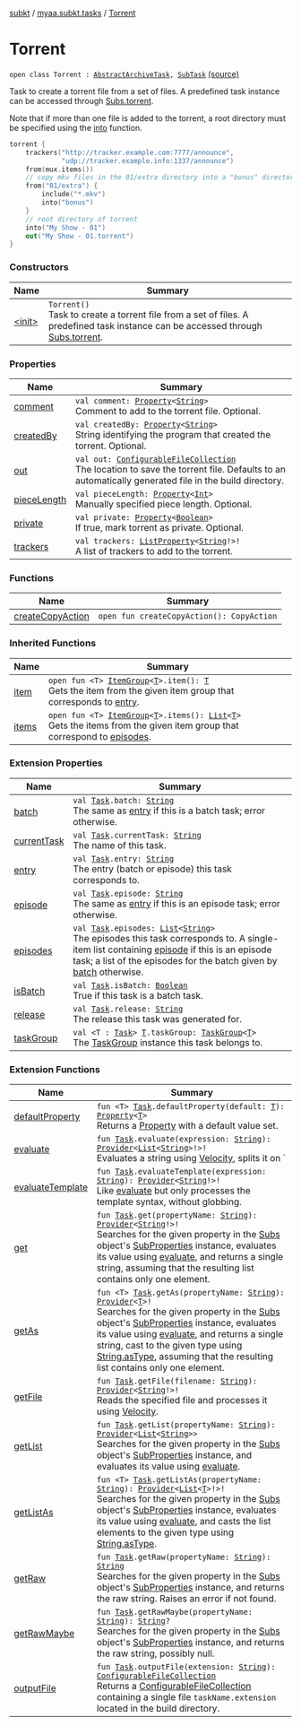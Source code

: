 [subkt](../../index.md) / [myaa.subkt.tasks](../index.md) / [Torrent](./index.md)

# Torrent

`open class Torrent : `[`AbstractArchiveTask`](https://docs.gradle.org/current/javadoc/org/gradle/api/tasks/bundling/AbstractArchiveTask.html)`, `[`SubTask`](../-sub-task/index.md) [(source)](https://github.com/Myaamori/SubKt/blob/master/src/main/kotlin/myaa/subkt/tasks/tasks.kt#L635)

Task to create a torrent file from a set of files.
A predefined task instance can be accessed through [Subs.torrent](../torrent.md).

Note that if more than one file is added to the torrent,
a root directory must be specified using the [into](https://docs.gradle.org/current/javadoc/org/gradle/api/tasks/bundling/AbstractArchiveTask.html#into(java.lang.Object)) function.

``` kotlin
torrent {
    trackers("http://tracker.example.com:7777/announce",
             "udp://tracker.example.info:1337/announce")
    from(mux.items())
    // copy mkv files in the 01/extra directory into a "bonus" directory
    from("01/extra") {
        include("*.mkv")
        into("bonus")
    }
    // root directory of torrent
    into("My Show - 01")
    out("My Show - 01.torrent")
}
```

### Constructors

| Name | Summary |
|---|---|
| [&lt;init&gt;](-init-.md) | `Torrent()`<br>Task to create a torrent file from a set of files. A predefined task instance can be accessed through [Subs.torrent](../torrent.md). |

### Properties

| Name | Summary |
|---|---|
| [comment](comment.md) | `val comment: `[`Property`](https://docs.gradle.org/current/javadoc/org/gradle/api/provider/Property.html)`<`[`String`](https://kotlinlang.org/api/latest/jvm/stdlib/kotlin/-string/index.html)`>`<br>Comment to add to the torrent file. Optional. |
| [createdBy](created-by.md) | `val createdBy: `[`Property`](https://docs.gradle.org/current/javadoc/org/gradle/api/provider/Property.html)`<`[`String`](https://kotlinlang.org/api/latest/jvm/stdlib/kotlin/-string/index.html)`>`<br>String identifying the program that created the torrent. Optional. |
| [out](out.md) | `val out: `[`ConfigurableFileCollection`](https://docs.gradle.org/current/javadoc/org/gradle/api/file/ConfigurableFileCollection.html)<br>The location to save the torrent file. Defaults to an automatically generated file in the build directory. |
| [pieceLength](piece-length.md) | `val pieceLength: `[`Property`](https://docs.gradle.org/current/javadoc/org/gradle/api/provider/Property.html)`<`[`Int`](https://kotlinlang.org/api/latest/jvm/stdlib/kotlin/-int/index.html)`>`<br>Manually specified piece length. Optional. |
| [private](private.md) | `val private: `[`Property`](https://docs.gradle.org/current/javadoc/org/gradle/api/provider/Property.html)`<`[`Boolean`](https://kotlinlang.org/api/latest/jvm/stdlib/kotlin/-boolean/index.html)`>`<br>If true, mark torrent as private. Optional. |
| [trackers](trackers.md) | `val trackers: `[`ListProperty`](https://docs.gradle.org/current/javadoc/org/gradle/api/provider/ListProperty.html)`<`[`String`](https://kotlinlang.org/api/latest/jvm/stdlib/kotlin/-string/index.html)`!>!`<br>A list of trackers to add to the torrent. |

### Functions

| Name | Summary |
|---|---|
| [createCopyAction](create-copy-action.md) | `open fun createCopyAction(): CopyAction` |

### Inherited Functions

| Name | Summary |
|---|---|
| [item](../-sub-task/item.md) | `open fun <T> `[`ItemGroup`](../-item-group/index.md)`<`[`T`](../-sub-task/item.md#T)`>.item(): `[`T`](../-sub-task/item.md#T)<br>Gets the item from the given item group that corresponds to [entry](../org.gradle.api.-task/entry.md). |
| [items](../-sub-task/items.md) | `open fun <T> `[`ItemGroup`](../-item-group/index.md)`<`[`T`](../-sub-task/items.md#T)`>.items(): `[`List`](https://kotlinlang.org/api/latest/jvm/stdlib/kotlin.collections/-list/index.html)`<`[`T`](../-sub-task/items.md#T)`>`<br>Gets the items from the given item group that correspond to [episodes](../org.gradle.api.-task/episodes.md). |

### Extension Properties

| Name | Summary |
|---|---|
| [batch](../org.gradle.api.-task/batch.md) | `val `[`Task`](https://docs.gradle.org/current/javadoc/org/gradle/api/Task.html)`.batch: `[`String`](https://kotlinlang.org/api/latest/jvm/stdlib/kotlin/-string/index.html)<br>The same as [entry](../org.gradle.api.-task/entry.md) if this is a batch task; error otherwise. |
| [currentTask](../org.gradle.api.-task/current-task.md) | `val `[`Task`](https://docs.gradle.org/current/javadoc/org/gradle/api/Task.html)`.currentTask: `[`String`](https://kotlinlang.org/api/latest/jvm/stdlib/kotlin/-string/index.html)<br>The name of this task. |
| [entry](../org.gradle.api.-task/entry.md) | `val `[`Task`](https://docs.gradle.org/current/javadoc/org/gradle/api/Task.html)`.entry: `[`String`](https://kotlinlang.org/api/latest/jvm/stdlib/kotlin/-string/index.html)<br>The entry (batch or episode) this task corresponds to. |
| [episode](../org.gradle.api.-task/episode.md) | `val `[`Task`](https://docs.gradle.org/current/javadoc/org/gradle/api/Task.html)`.episode: `[`String`](https://kotlinlang.org/api/latest/jvm/stdlib/kotlin/-string/index.html)<br>The same as [entry](../org.gradle.api.-task/entry.md) if this is an episode task; error otherwise. |
| [episodes](../org.gradle.api.-task/episodes.md) | `val `[`Task`](https://docs.gradle.org/current/javadoc/org/gradle/api/Task.html)`.episodes: `[`List`](https://kotlinlang.org/api/latest/jvm/stdlib/kotlin.collections/-list/index.html)`<`[`String`](https://kotlinlang.org/api/latest/jvm/stdlib/kotlin/-string/index.html)`>`<br>The episodes this task corresponds to. A single-item list containing [episode](../org.gradle.api.-task/episode.md) if this is an episode task; a list of the episodes for the batch given by [batch](../org.gradle.api.-task/batch.md) otherwise. |
| [isBatch](../org.gradle.api.-task/is-batch.md) | `val `[`Task`](https://docs.gradle.org/current/javadoc/org/gradle/api/Task.html)`.isBatch: `[`Boolean`](https://kotlinlang.org/api/latest/jvm/stdlib/kotlin/-boolean/index.html)<br>True if this task is a batch task. |
| [release](../org.gradle.api.-task/release.md) | `val `[`Task`](https://docs.gradle.org/current/javadoc/org/gradle/api/Task.html)`.release: `[`String`](https://kotlinlang.org/api/latest/jvm/stdlib/kotlin/-string/index.html)<br>The release this task was generated for. |
| [taskGroup](../task-group.md) | `val <T : `[`Task`](https://docs.gradle.org/current/javadoc/org/gradle/api/Task.html)`> `[`T`](../task-group.md#T)`.taskGroup: `[`TaskGroup`](../-task-group/index.md)`<`[`T`](../task-group.md#T)`>`<br>The [TaskGroup](../-task-group/index.md) instance this task belongs to. |

### Extension Functions

| Name | Summary |
|---|---|
| [defaultProperty](../org.gradle.api.-task/default-property.md) | `fun <T> `[`Task`](https://docs.gradle.org/current/javadoc/org/gradle/api/Task.html)`.defaultProperty(default: `[`T`](../org.gradle.api.-task/default-property.md#T)`): `[`Property`](https://docs.gradle.org/current/javadoc/org/gradle/api/provider/Property.html)`<`[`T`](../org.gradle.api.-task/default-property.md#T)`>`<br>Returns a [Property](https://docs.gradle.org/current/javadoc/org/gradle/api/provider/Property.html) with a default value set. |
| [evaluate](../org.gradle.api.-task/evaluate.md) | `fun `[`Task`](https://docs.gradle.org/current/javadoc/org/gradle/api/Task.html)`.evaluate(expression: `[`String`](https://kotlinlang.org/api/latest/jvm/stdlib/kotlin/-string/index.html)`): `[`Provider`](https://docs.gradle.org/current/javadoc/org/gradle/api/provider/Provider.html)`<`[`List`](https://kotlinlang.org/api/latest/jvm/stdlib/kotlin.collections/-list/index.html)`<`[`String`](https://kotlinlang.org/api/latest/jvm/stdlib/kotlin/-string/index.html)`>!>!`<br>Evaluates a string using [Velocity](https://velocity.apache.org/engine/2.2/user-guide.html), splits it on `|`, and processes it with [glob](../glob.md). |
| [evaluateTemplate](../org.gradle.api.-task/evaluate-template.md) | `fun `[`Task`](https://docs.gradle.org/current/javadoc/org/gradle/api/Task.html)`.evaluateTemplate(expression: `[`String`](https://kotlinlang.org/api/latest/jvm/stdlib/kotlin/-string/index.html)`): `[`Provider`](https://docs.gradle.org/current/javadoc/org/gradle/api/provider/Provider.html)`<`[`String`](https://kotlinlang.org/api/latest/jvm/stdlib/kotlin/-string/index.html)`!>!`<br>Like [evaluate](../org.gradle.api.-task/evaluate.md) but only processes the template syntax, without globbing. |
| [get](../org.gradle.api.-task/get.md) | `fun `[`Task`](https://docs.gradle.org/current/javadoc/org/gradle/api/Task.html)`.get(propertyName: `[`String`](https://kotlinlang.org/api/latest/jvm/stdlib/kotlin/-string/index.html)`): `[`Provider`](https://docs.gradle.org/current/javadoc/org/gradle/api/provider/Provider.html)`<`[`String`](https://kotlinlang.org/api/latest/jvm/stdlib/kotlin/-string/index.html)`!>!`<br>Searches for the given property in the [Subs](../-subs/index.md) object's [SubProperties](../-sub-properties/index.md) instance, evaluates its value using [evaluate](../org.gradle.api.-task/evaluate.md), and returns a single string, assuming that the resulting list contains only one element. |
| [getAs](../org.gradle.api.-task/get-as.md) | `fun <T> `[`Task`](https://docs.gradle.org/current/javadoc/org/gradle/api/Task.html)`.getAs(propertyName: `[`String`](https://kotlinlang.org/api/latest/jvm/stdlib/kotlin/-string/index.html)`): `[`Provider`](https://docs.gradle.org/current/javadoc/org/gradle/api/provider/Provider.html)`<`[`T`](../org.gradle.api.-task/get-as.md#T)`>!`<br>Searches for the given property in the [Subs](../-subs/index.md) object's [SubProperties](../-sub-properties/index.md) instance, evaluates its value using [evaluate](../org.gradle.api.-task/evaluate.md), and returns a single string, cast to the given type using [String.asType](../kotlin.-string/as-type.md), assuming that the resulting list contains only one element. |
| [getFile](../org.gradle.api.-task/get-file.md) | `fun `[`Task`](https://docs.gradle.org/current/javadoc/org/gradle/api/Task.html)`.getFile(filename: `[`String`](https://kotlinlang.org/api/latest/jvm/stdlib/kotlin/-string/index.html)`): `[`Provider`](https://docs.gradle.org/current/javadoc/org/gradle/api/provider/Provider.html)`<`[`String`](https://kotlinlang.org/api/latest/jvm/stdlib/kotlin/-string/index.html)`!>!`<br>Reads the specified file and processes it using [Velocity](https://velocity.apache.org/engine/2.2/user-guide.html). |
| [getList](../org.gradle.api.-task/get-list.md) | `fun `[`Task`](https://docs.gradle.org/current/javadoc/org/gradle/api/Task.html)`.getList(propertyName: `[`String`](https://kotlinlang.org/api/latest/jvm/stdlib/kotlin/-string/index.html)`): `[`Provider`](https://docs.gradle.org/current/javadoc/org/gradle/api/provider/Provider.html)`<`[`List`](https://kotlinlang.org/api/latest/jvm/stdlib/kotlin.collections/-list/index.html)`<`[`String`](https://kotlinlang.org/api/latest/jvm/stdlib/kotlin/-string/index.html)`>>`<br>Searches for the given property in the [Subs](../-subs/index.md) object's [SubProperties](../-sub-properties/index.md) instance, and evaluates its value using [evaluate](../org.gradle.api.-task/evaluate.md). |
| [getListAs](../org.gradle.api.-task/get-list-as.md) | `fun <T> `[`Task`](https://docs.gradle.org/current/javadoc/org/gradle/api/Task.html)`.getListAs(propertyName: `[`String`](https://kotlinlang.org/api/latest/jvm/stdlib/kotlin/-string/index.html)`): `[`Provider`](https://docs.gradle.org/current/javadoc/org/gradle/api/provider/Provider.html)`<`[`List`](https://kotlinlang.org/api/latest/jvm/stdlib/kotlin.collections/-list/index.html)`<`[`T`](../org.gradle.api.-task/get-list-as.md#T)`>!>!`<br>Searches for the given property in the [Subs](../-subs/index.md) object's [SubProperties](../-sub-properties/index.md) instance, evaluates its value using [evaluate](../org.gradle.api.-task/evaluate.md), and casts the list elements to the given type using [String.asType](../kotlin.-string/as-type.md). |
| [getRaw](../org.gradle.api.-task/get-raw.md) | `fun `[`Task`](https://docs.gradle.org/current/javadoc/org/gradle/api/Task.html)`.getRaw(propertyName: `[`String`](https://kotlinlang.org/api/latest/jvm/stdlib/kotlin/-string/index.html)`): `[`String`](https://kotlinlang.org/api/latest/jvm/stdlib/kotlin/-string/index.html)<br>Searches for the given property in the [Subs](../-subs/index.md) object's [SubProperties](../-sub-properties/index.md) instance, and returns the raw string. Raises an error if not found. |
| [getRawMaybe](../org.gradle.api.-task/get-raw-maybe.md) | `fun `[`Task`](https://docs.gradle.org/current/javadoc/org/gradle/api/Task.html)`.getRawMaybe(propertyName: `[`String`](https://kotlinlang.org/api/latest/jvm/stdlib/kotlin/-string/index.html)`): `[`String`](https://kotlinlang.org/api/latest/jvm/stdlib/kotlin/-string/index.html)`?`<br>Searches for the given property in the [Subs](../-subs/index.md) object's [SubProperties](../-sub-properties/index.md) instance, and returns the raw string, possibly null. |
| [outputFile](../org.gradle.api.-task/output-file.md) | `fun `[`Task`](https://docs.gradle.org/current/javadoc/org/gradle/api/Task.html)`.outputFile(extension: `[`String`](https://kotlinlang.org/api/latest/jvm/stdlib/kotlin/-string/index.html)`): `[`ConfigurableFileCollection`](https://docs.gradle.org/current/javadoc/org/gradle/api/file/ConfigurableFileCollection.html)<br>Returns a [ConfigurableFileCollection](https://docs.gradle.org/current/javadoc/org/gradle/api/file/ConfigurableFileCollection.html) containing a single file `taskName.extension` located in the build directory. |
